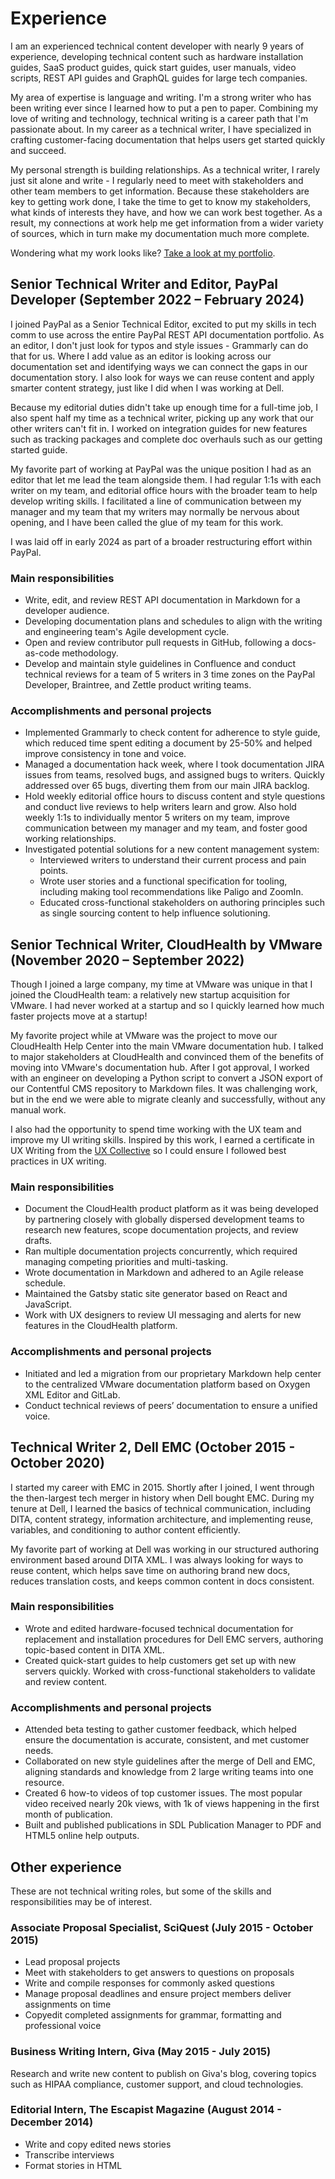 # Experience

I am an experienced technical content developer with nearly 9 years of experience, developing technical content such as hardware installation guides, SaaS product guides, quick start guides, user manuals, video scripts, REST API guides and GraphQL guides for large tech companies.

My area of expertise is language and writing. I'm a strong writer who has been writing ever since I learned how to put a pen to paper. Combining my love of writing and technology, technical writing is a career path that I'm passionate about. In my career as a technical writer, I have specialized in crafting customer-facing documentation that helps users get started quickly and succeed. 

My personal strength is building relationships. As a technical writer, I rarely just sit alone and write - I regularly need to meet with stakeholders and other team members to get information. Because these stakeholders are key to getting work done, I take the time to get to know my stakeholders, what kinds of interests they have, and how we can work best together. As a result, my connections at work help me get information from a wider variety of sources, which in turn make my documentation much more complete.

Wondering what my work looks like? [Take a look at my portfolio](portfolio.md).

## Senior Technical Writer and Editor, PayPal Developer (September 2022 – February 2024)

I joined PayPal as a Senior Technical Editor, excited to put my skills in tech comm to use across the entire PayPal REST API documentation portfolio. As an editor, I don't just look for typos and style issues - Grammarly can do that for us. Where I add value as an editor is looking across our documentation set and identifying ways we can connect the gaps in our documentation story. I also look for ways we can reuse content and apply smarter content strategy, just like I did when I was working at Dell.

Because my editorial duties didn't take up enough time for a full-time job, I also spent half my time as a technical writer, picking up any work that our other writers can't fit in. I worked on integration guides for new features such as tracking packages and complete doc overhauls such as our getting started guide.

My favorite part of working at PayPal was the unique position I had as an editor that let me lead the team alongside them. I had regular 1:1s with each writer on my team, and editorial office hours with the broader team to help develop writing skills. I facilitated a line of communication between my manager and my team that my writers may normally be nervous about opening, and I have been called the glue of my team for this work.

I was laid off in early 2024 as part of a broader restructuring effort within PayPal. 

### Main responsibilities

- Write, edit, and review REST API documentation in Markdown for a developer audience.
- Developing documentation plans and schedules to align with the writing and engineering team's Agile development cycle. 
- Open and review contributor pull requests in GitHub, following a docs-as-code methodology. 
- Develop and maintain style guidelines in Confluence and conduct technical reviews for a team of 5 writers in 3 time zones on the PayPal Developer, Braintree, and Zettle product writing teams.

### Accomplishments and personal projects

- Implemented Grammarly to check content for adherence to style guide, which reduced time spent editing a document by 25-50% and helped improve consistency in tone and voice.
- Managed a documentation hack week, where I took documentation JIRA issues from teams, resolved bugs, and assigned bugs to writers. Quickly addressed over 65 bugs, diverting them from our main JIRA backlog.
- Hold weekly editorial office hours to discuss content and style questions and conduct live reviews to help writers learn and grow. Also hold weekly 1:1s to individually mentor 5 writers on my team, improve communication between my manager and my team, and foster good working relationships.
- Investigated potential solutions for a new content management system:
	- Interviewed writers to understand their current process and pain points.
	- Wrote user stories and a functional specification for tooling, including making tool recommendations like Paligo and ZoomIn.
	- Educated cross-functional stakeholders on authoring principles such as single sourcing content to help influence solutioning. 
	
## Senior Technical Writer, CloudHealth by VMware (November 2020 – September 2022)

Though I joined a large company, my time at VMware was unique in that I joined the CloudHealth team: a relatively new startup acquisition for VMware. I had never worked at a startup and so I quickly learned how much faster projects move at a startup!

My favorite project while at VMware was the project to move our CloudHealth Help Center into the main VMware documentation hub. I talked to major stakeholders at CloudHealth and convinced them of the benefits of moving into VMware's documentation hub. After I got approval, I worked with an engineer on developing a Python script to convert a JSON export of our Contentful CMS repository to Markdown files. It was challenging work, but in the end we were able to migrate cleanly and successfully, without any manual work.

I also had the opportunity to spend time working with the UX team and improve my UI writing skills. Inspired by this work, I earned a certificate in UX Writing from the [UX Collective](https://uxdesign.cc/) so I could ensure I followed best practices in UX writing.

### Main responsibilities

- Document the CloudHealth product platform as it was being developed by partnering closely with globally dispersed development teams to research new features, scope documentation projects, and review drafts. 
- Ran multiple documentation projects concurrently, which required managing competing priorities and multi-tasking. 
- Wrote documentation in Markdown and adhered to an Agile release schedule. 
- Maintained the Gatsby static site generator based on React and JavaScript.
- Work with UX designers to review UI messaging and alerts for new features in the CloudHealth platform.

### Accomplishments and personal projects

- Initiated and led a migration from our proprietary Markdown help center to the centralized VMware documentation platform based on Oxygen XML Editor and GitLab.
- Conduct technical reviews of peers’ documentation to ensure a unified voice.

## Technical Writer 2, Dell EMC (October 2015 - October 2020)

I started my career with EMC in 2015. Shortly after I joined, I went through the then-largest tech merger in history when Dell bought EMC. During my tenure at Dell, I learned the basics of technical communication, including DITA, content strategy, information architecture, and implementing reuse, variables, and conditioning to author content efficiently. 

My favorite part of working at Dell was working in our structured authoring environment based around DITA XML. I was always looking for ways to reuse content, which helps save time on authoring brand new docs, reduces translation costs, and keeps common content in docs consistent.

### Main responsibilities

- Wrote and edited hardware-focused technical documentation for replacement and installation procedures for Dell EMC servers, authoring topic-based content in DITA XML. 
- Created quick-start guides to help customers get set up with new servers quickly. Worked with cross-functional stakeholders to validate and review content.

### Accomplishments and personal projects

- Attended beta testing to gather customer feedback, which helped ensure the documentation is accurate, consistent, and met customer needs.
- Collaborated on new style guidelines after the merge of Dell and EMC, aligning standards and knowledge from 2 large writing teams into one resource.
- Created 6 how-to videos of top customer issues. The most popular video received nearly 20k views, with 1k of views happening in the first month of publication.
- Built and published publications in SDL Publication Manager to PDF and HTML5 online help outputs.

## Other experience

These are not technical writing roles, but some of the skills and responsibilities may be of interest.

### Associate Proposal Specialist, SciQuest (July 2015 - October 2015)

- Lead proposal projects
- Meet with stakeholders to get answers to questions on proposals
- Write and compile responses for commonly asked questions
- Manage proposal deadlines and ensure project members deliver assignments on time
- Copyedit completed assignments for grammar, formatting and professional voice

### Business Writing Intern, Giva (May 2015 - July 2015)

Research and write new content to publish on Giva's blog, covering topics such as HIPAA compliance, customer support, and cloud technologies.

### Editorial Intern, The Escapist Magazine (August 2014 - December 2014)

- Write and copy edited news stories
- Transcribe interviews
- Format stories in HTML